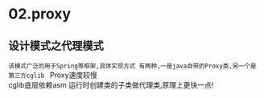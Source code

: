 # 02.proxy
## 设计模式之代理模式  

`该模式广泛的用于Spring等框架,具体实现方式 有两种,一是java自带的Proxy类,另一个是第三方cglib `
Proxy速度较慢  
cglib底层依赖asm 运行时创建类的子类做代理类,原理上更快一点!
